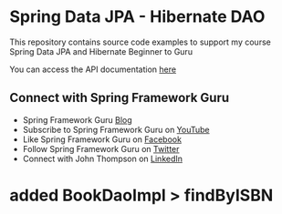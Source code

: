 # Spring Data JPA - Hibernate DAO

This repository contains source code examples to support my course Spring Data JPA and Hibernate Beginner to Guru

You can access the API documentation [here](https://sfg-beer-works.github.io/brewery-api/#tag/Beer-Service)

## Connect with Spring Framework Guru
* Spring Framework Guru [Blog](https://springframework.guru/)
* Subscribe to Spring Framework Guru on [YouTube](https://www.youtube.com/channel/UCrXb8NaMPQCQkT8yMP_hSkw)
* Like Spring Framework Guru on [Facebook](https://www.facebook.com/springframeworkguru/)
* Follow Spring Framework Guru on [Twitter](https://twitter.com/spring_guru)
* Connect with John Thompson on [LinkedIn](http://www.linkedin.com/in/springguru)


# added BookDaoImpl > findByISBN